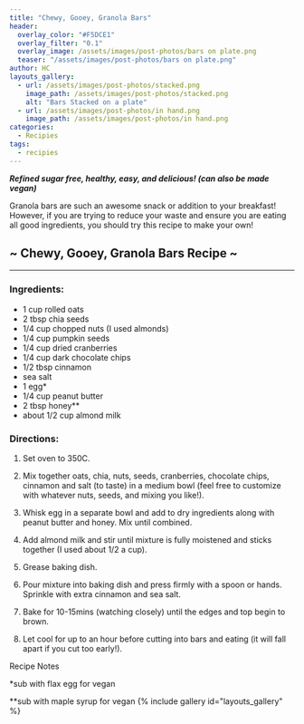 ```yaml
---
title: "Chewy, Gooey, Granola Bars"
header:
  overlay_color: "#F5DCE1"
  overlay_filter: "0.1"
  overlay_image: /assets/images/post-photos/bars on plate.png
  teaser: "/assets/images/post-photos/bars on plate.png"
author: HC
layouts_gallery:
  - url: /assets/images/post-photos/stacked.png
    image_path: /assets/images/post-photos/stacked.png
    alt: "Bars Stacked on a plate"
  - url: /assets/images/post-photos/in hand.png
    image_path: /assets/images/post-photos/in hand.png
categories:
  - Recipies
tags:
  - recipies
---
```


***Refined sugar free, healthy, easy, and delicious! (can also be made vegan)***

Granola bars are such an awesome snack or addition to your breakfast! However, if you are trying to reduce your waste and ensure you are eating all good ingredients, you should try this recipe to make your own! 



## **~ Chewy, Gooey, Granola Bars Recipe ~**

***

### Ingredients:

* 1 cup rolled oats
* 2 tbsp chia seeds
* 1/4 cup chopped nuts (I used almonds)
* 1/4 cup pumpkin seeds 
* 1/4 cup dried cranberries
* 1/4 cup dark chocolate chips
* 1/2 tbsp cinnamon
* sea salt 
* 1 egg*
* 1/4 cup peanut butter 
* 2 tbsp honey**
* about 1/2 cup almond milk 

### Directions:

1. Set oven to 350C.

2. Mix together oats, chia, nuts, seeds, cranberries, chocolate chips, cinnamon and salt (to taste) in a medium bowl (feel free to customize with whatever nuts, seeds, and mixing you like!).

3. Whisk egg in a separate bowl and add to dry ingredients along with peanut butter and honey. Mix until combined. 

4. Add almond milk and stir until mixture is fully moistened and sticks together (I used about 1/2 a cup).

5. Grease baking dish.

6. Pour mixture into baking dish and press firmly with a spoon or hands. Sprinkle with extra cinnamon and sea salt. 

7. Bake for 10-15mins (watching closely) until the edges and top begin to brown.

8. Let cool for up to an hour before cutting into bars and eating (it will fall apart if you cut too early!).

Recipe Notes

*sub with flax egg for vegan

**sub with maple syrup for vegan 
{% include gallery id="layouts_gallery" %}

